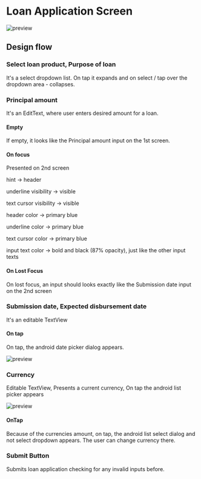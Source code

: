 # Loan Application Screen

![preview](https://i.imgur.com/u87sjYA.png)

## Design flow

### Select loan product, Purpose of loan

It's a select dropdown list. On tap it expands and on select / tap over the dropdown area - collapses.

### Principal amount

It's an EditText, where user enters desired amount for a loan.

#### Empty

If empty, it looks like the Principal amount input on the 1st screen.

#### On focus

Presented on 2nd screen

hint -> header

underline visibility -> visible

text cursor visibility -> visible

header color -> primary blue

underline color -> primary blue

text cursor color -> primary blue

input text color -> bold and black (87% opacity), just like the other input texts

#### On Lost Focus

On lost focus, an input should looks exactly like the Submission date input on the 2nd screen

### Submission date, Expected disbursement date

It's an editable TextView

#### On tap

On tap, the android date picker dialog appears.

![preview](https://i.imgur.com/nC5HDPl.png)

### Currency

Editable TextView, Presents a current currency, On tap the android list picker appears

![preview](https://i.imgur.com/wFfHyUk.png)

#### OnTap

Because of the currencies amount, on tap, the android list select dialog and not select dropdown appears. The user can change currency there.   

### Submit Button

Submits loan application checking for any invalid inputs before.


